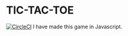 # TIC-TAC-TOE
[![CircleCI](https://circleci.com/gh/Zaid-maker/TIC-TAC-TOE/tree/master.svg?style=svg)](https://circleci.com/gh/Zaid-maker/TIC-TAC-TOE/tree/master)
I have made this game in Javascript.
